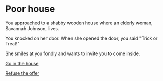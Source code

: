 # Poor house
You approached to a shabby wooden house where an elderly woman, Savannah Johnson, lives.  

You knocked on her door. When she opened the door, you said "Trick or Treat!"  

She smiles at you fondly and wants to invite you to come inside.  

[Go in the house](poor/go-in.md) 

[Refuse the offer](poor/refuse)